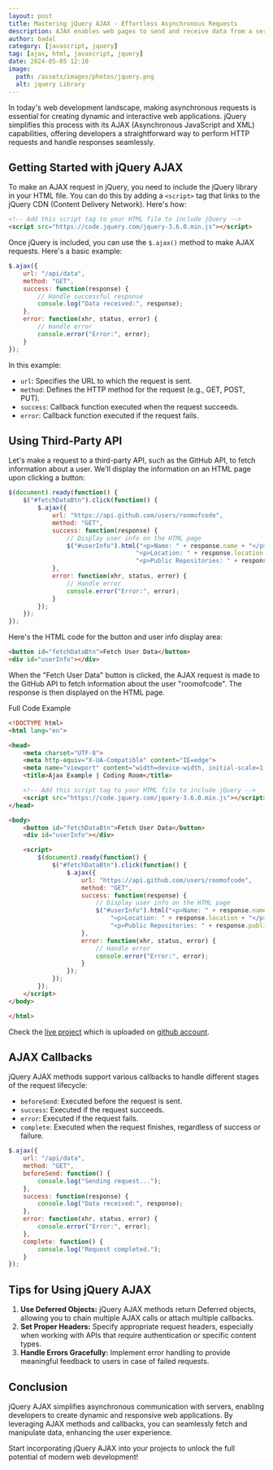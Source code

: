 ```yaml
---
layout: post
title: Mastering jQuery AJAX - Effortless Asynchronous Requests
description: AJAX enables web pages to send and receive data from a server asynchronously, without interfering with the current page's content. This allows for smoother user experiences and dynamic content updates without full page reloads.
author: badal
category: [javascript, jquery]
tag: [ajax, html, javascript, jquery]
date: 2024-05-05 12:10
image:
  path: /assets/images/photos/jquery.png
  alt: jquery Library
---
```


In today's web development landscape, making asynchronous requests is essential for creating dynamic and interactive web applications. jQuery simplifies this process with its AJAX (Asynchronous JavaScript and XML) capabilities, offering developers a straightforward way to perform HTTP requests and handle responses seamlessly.

## Getting Started with jQuery AJAX

To make an AJAX request in jQuery, you need to include the jQuery library in your HTML file. You can do this by adding a `<script>` tag that links to the jQuery CDN (Content Delivery Network). Here's how:

```html
<!-- Add this script tag to your HTML file to include jQuery -->
<script src="https://code.jquery.com/jquery-3.6.0.min.js"></script>
```

Once jQuery is included, you can use the `$.ajax()` method to make AJAX requests. Here's a basic example:

```js
$.ajax({
    url: "/api/data",
    method: "GET",
    success: function(response) {
        // Handle successful response
        console.log("Data received:", response);
    },
    error: function(xhr, status, error) {
        // Handle error
        console.error("Error:", error);
    }
});
```

In this example:
- `url`: Specifies the URL to which the request is sent.
- `method`: Defines the HTTP method for the request (e.g., GET, POST, PUT).
- `success`: Callback function executed when the request succeeds.
- `error`: Callback function executed if the request fails.

## Using Third-Party API

Let's make a request to a third-party API, such as the GitHub API, to fetch information about a user. We'll display the information on an HTML page upon clicking a button:

```js
$(document).ready(function() {
    $("#fetchDataBtn").click(function() {
        $.ajax({
            url: "https://api.github.com/users/roomofcode",
            method: "GET",
            success: function(response) {
                // Display user info on the HTML page
                $("#userInfo").html("<p>Name: " + response.name + "</p>" +
                                   "<p>Location: " + response.location + "</p>" +
                                   "<p>Public Repositories: " + response.public_repos + "</p>");
            },
            error: function(xhr, status, error) {
                // Handle error
                console.error("Error:", error);
            }
        });
    });
});
```

Here's the HTML code for the button and user info display area:

```html
<button id="fetchDataBtn">Fetch User Data</button>
<div id="userInfo"></div>
```

When the "Fetch User Data" button is clicked, the AJAX request is made to the GitHub API to fetch information about the user "roomofcode". The response is then displayed on the HTML page.

Full Code Example

```html
<!DOCTYPE html>
<html lang="en">

<head>
    <meta charset="UTF-8">
    <meta http-equiv="X-UA-Compatible" content="IE=edge">
    <meta name="viewport" content="width=device-width, initial-scale=1.0">
    <title>Ajax Example | Coding Room</title>

    <!-- Add this script tag to your HTML file to include jQuery -->
    <script src="https://code.jquery.com/jquery-3.6.0.min.js"></script>
</head>

<body>
    <button id="fetchDataBtn">Fetch User Data</button>
    <div id="userInfo"></div>

    <script>
        $(document).ready(function() {
            $("#fetchDataBtn").click(function() {
                $.ajax({
                    url: "https://api.github.com/users/roomofcode",
                    method: "GET",
                    success: function(response) {
                        // Display user info on the HTML page
                        $("#userInfo").html("<p>Name: " + response.name + "</p>" +
                            "<p>Location: " + response.location + "</p>" +
                            "<p>Public Repositories: " + response.public_repos + "</p>");
                    },
                    error: function(xhr, status, error) {
                        // Handle error
                        console.error("Error:", error);
                    }
                });
            });
        });
    </script>
</body>

</html>
```

Check the <a aria-label="Redirecting user to live project" target="_blank" href="https://roomofcode.github.io/examples/Mastering%20jQuery%20AJAX%20-%20Effortless%20Asynchronous%20Requests/">live project</a> which is uploaded on <a aria-label="Providing project code" target="_blank" href="https://github.com/roomofcode/examples/tree/main/Mastering%20jQuery%20AJAX%20-%20Effortless%20Asynchronous%20Requests">github account</a>.


## AJAX Callbacks

jQuery AJAX methods support various callbacks to handle different stages of the request lifecycle:

- `beforeSend`: Executed before the request is sent.
- `success`: Executed if the request succeeds.
- `error`: Executed if the request fails.
- `complete`: Executed when the request finishes, regardless of success or failure.

```js
$.ajax({
    url: "/api/data",
    method: "GET",
    beforeSend: function() {
        console.log("Sending request...");
    },
    success: function(response) {
        console.log("Data received:", response);
    },
    error: function(xhr, status, error) {
        console.error("Error:", error);
    },
    complete: function() {
        console.log("Request completed.");
    }
});
```

## Tips for Using jQuery AJAX

1. **Use Deferred Objects:** jQuery AJAX methods return Deferred objects, allowing you to chain multiple AJAX calls or attach multiple callbacks.
2. **Set Proper Headers:** Specify appropriate request headers, especially when working with APIs that require authentication or specific content types.
3. **Handle Errors Gracefully:** Implement error handling to provide meaningful feedback to users in case of failed requests.

## Conclusion

jQuery AJAX simplifies asynchronous communication with servers, enabling developers to create dynamic and responsive web applications. By leveraging AJAX methods and callbacks, you can seamlessly fetch and manipulate data, enhancing the user experience.

Start incorporating jQuery AJAX into your projects to unlock the full potential of modern web development!